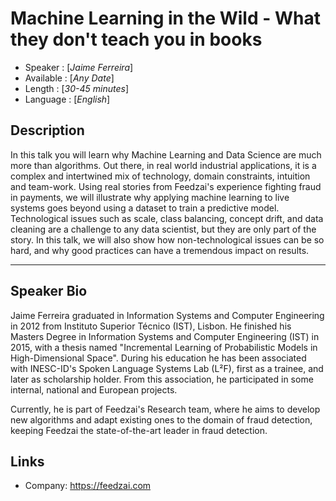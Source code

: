Machine Learning in the Wild - What they don't teach you in books
========================

* Speaker   : [*Jaime Ferreira*]
* Available : [*Any Date*]
* Length    : [*30-45 minutes*]
* Language  : [*English*]

Description
-----------

In this talk you will learn why Machine Learning and Data Science are much more than algorithms. Out there, in real world industrial applications, it is a complex and intertwined mix of technology, domain constraints, intuition and team-work. Using real stories from Feedzai's experience fighting fraud in payments, we will illustrate why applying machine learning to live systems goes beyond using a dataset to train a predictive model. Technological issues such as scale, class balancing, concept drift, and data cleaning are a challenge to any data scientist, but they are only part of the story. In this talk, we will also show how non-technological issues can be so hard, and why good practices can have a tremendous impact on results.

---------------

Speaker Bio
-----------

Jaime Ferreira graduated in Information Systems and Computer Engineering in 2012 from Instituto Superior Técnico (IST), Lisbon. He finished his Masters Degree in Information Systems and Computer Engineering (IST) in 2015, with a thesis named "Incremental Learning of Probabilistic Models in High-Dimensional Space". During his education he has been associated with INESC-ID's Spoken Language Systems Lab (L²F), first as a trainee, and later as scholarship holder. From this association, he participated in some internal, national and European projects.

Currently, he is part of Feedzai's Research team, where he aims to develop new algorithms and adapt existing ones to the domain of fraud detection, keeping Feedzai the state-of-the-art leader in fraud detection. 

Links
-----

* Company: https://feedzai.com

